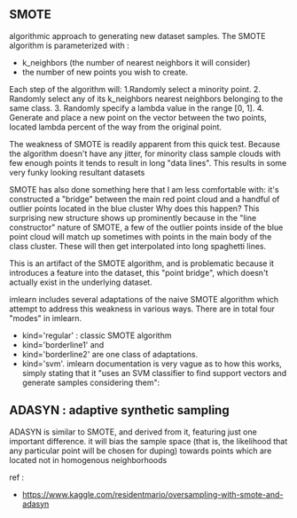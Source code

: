
## SMOTE 
algorithmic approach to generating new dataset samples. 
The SMOTE algorithm is parameterized with :
- k_neighbors (the number of nearest neighbors it will consider) 
- the number of new points you wish to create. 

Each step of the algorithm will:
1.Randomly select a minority point.
2. Randomly select any of its k_neighbors nearest neighbors belonging to the same class.
3. Randomly specify a lambda value in the range [0, 1].
4. Generate and place a new point on the vector between the two points, located lambda percent of the way from the original point.

The weakness of SMOTE is readily apparent from this quick test. Because the algorithm doesn't have any jitter, for minority class sample clouds with few enough points it tends to result in long "data lines". This results in some very funky looking resultant datasets

SMOTE has also done something here that I am less comfortable with: it's constructed a "bridge" between the main red point cloud and a handful of outlier points located in the blue cluster
Why does this happen? This surprising new structure shows up prominently because in the "line constructor" nature of SMOTE, a few of the outlier points inside of the blue point cloud will match up sometimes with points in the main body of the class cluster. These will then get interpolated into long spaghetti lines.

This is an artifact of the SMOTE algorithm, and is problematic because it introduces a feature into the dataset, this "point bridge", which doesn't actually exist in the underlying dataset.


imlearn includes several adaptations of the naive SMOTE algorithm which attempt to address this weakness in various ways. 
There are in total four "modes" in imlearn. 
* kind='regular' : classic SMOTE algorithm
* kind='borderline1' and 
* kind='borderline2' are one class of adaptations.
* kind='svm'. imlearn documentation is very vague as to how this works, simply stating that it "uses an SVM classifier to find support vectors and generate samples considering them":



## ADASYN : adaptive synthetic sampling
ADASYN is similar to SMOTE, and derived from it, featuring just one important difference. 
it will bias the sample space (that is, the likelihood that any particular point will be chosen for duping) towards points which are located not in homogenous neighborhoods


ref : 
- https://www.kaggle.com/residentmario/oversampling-with-smote-and-adasyn
